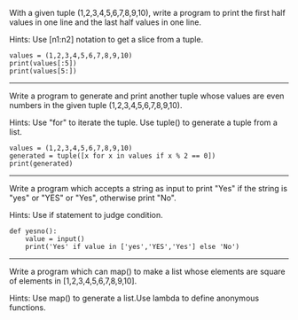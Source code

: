 With a given tuple (1,2,3,4,5,6,7,8,9,10), write a program to print the first half values in one line and the last half values in one line.

Hints:
Use [n1:n2] notation to get a slice from a tuple.

```
values = (1,2,3,4,5,6,7,8,9,10)
print(values[:5])
print(values[5:])
```
---

Write a program to generate and print another tuple whose values are even numbers in the given tuple (1,2,3,4,5,6,7,8,9,10).

Hints:
Use "for" to iterate the tuple. Use tuple() to generate a tuple from a list.

```
values = (1,2,3,4,5,6,7,8,9,10)
generated = tuple([x for x in values if x % 2 == 0])
print(generated)

```

---

Write a program which accepts a string as input to print "Yes" if the string is "yes" or "YES" or "Yes", otherwise print "No".

Hints:
Use if statement to judge condition.

```
def yesno():
    value = input()
    print('Yes' if value in ['yes','YES','Yes'] else 'No')
```

---

Write a program which can map() to make a list whose elements are square of elements in [1,2,3,4,5,6,7,8,9,10].

Hints:
Use map() to generate a list.Use lambda to define anonymous functions.


